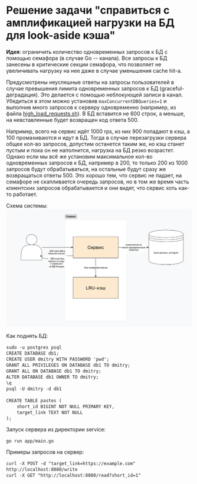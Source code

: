 # Решение задачи "справиться с амплификацией нагрузки на БД для look-aside кэша"

**Идея**: ограничить количество одновременных запросов к БД с помощью семафора (в случае Go -- канала).
Все запросы к БД занесены в критические секции семафора, что позволяет не увеличивать нагрузку на нее даже в случае уменьшения cache hit-а.

Предусмотрены неуспешные ответы на запросы пользователей в случае превышения лимита одновременных запросов к БД (graceful-деградация). Это делается с помощью неблокующей записи в канал. Убедиться в этом можно установив `maxConcurrentDBQueries=1` и выполнив много запросов к серверу одновременно (например, из файла [high_load_requests.sh](high_load_requests.sh)). В БД вставится не 600 строк, а меньше, на невставленные будет возвращен код ответа 500.

Например, всего на сервис идёт 1000 rps, из них 900 попадают в кэш, а 100 промахиваются и идут в БД. Тогда в случае перезагрузки сервера общее кол-во запросов, допустим останется таким же, но кэш станет пустым и пока он не наполнится, нагрузка на БД резко возрастет. Однако если мы всё же установим максимальное кол-во одновременных запросов к БД, например в 200, то только 200 из 1000 запросов будут обрабатываться, на остальные будут сразу же возвращаться ответы 500. Это хорошо тем, что сервис не падает, на семафоре не скапливается очередь запросов, но в том же время часть клиентских запросов обрабатывается и они видят, что сервис хоть как-то работает.

Схема системы:
![scheme.png](scheme.png)

Как поднять БД:
```
sudo -u postgres psql
CREATE DATABASE db1;
CREATE USER dmitry WITH PASSWORD 'pwd';
GRANT ALL PRIVILEGES ON DATABASE db1 TO dmitry;
GRANT ALL ON DATABASE db1 TO dmitry;
ALTER DATABASE db1 OWNER TO dmitry;
\q
psql -U dmitry -d db1

CREATE TABLE pastes (
    short_id BIGINT NOT NULL PRIMARY KEY,
    target_link TEXT NOT NULL
);
```

Запуск сервера из директории service:
```
go run app/main.go
```

Примеры запросов на сервер:
```
curl -X POST -d "target_link=https://example.com" http://localhost:8080/write
curl -X GET "http://localhost:8080/read?short_id=1"
```
